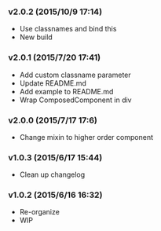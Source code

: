 ### v2.0.2	(2015/10/9 17:14)
* Use classnames and bind this
* New build

### v2.0.1	(2015/7/20 17:41)
* Add custom classname parameter
* Update README.md
* Add example to README.md
* Wrap ComposedComponent in div

### v2.0.0	(2015/7/17 17:6)
* Change mixin to higher order component

### v1.0.3	(2015/6/17 15:44)
* Clean up changelog

### v1.0.2	(2015/6/16 16:32)
* Re-organize
* WIP